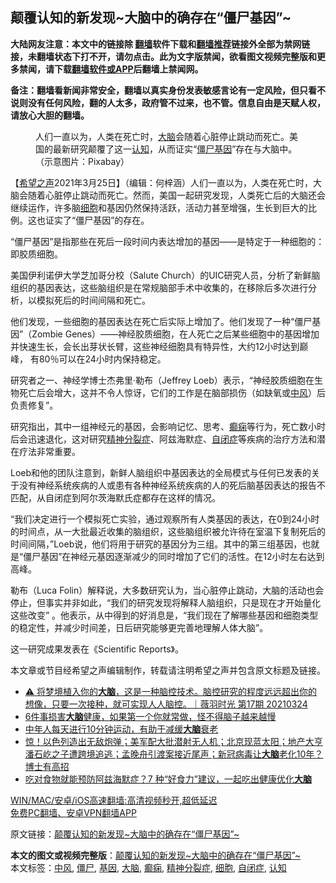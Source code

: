  <h2>颠覆认知的新发现~大脑中的确存在“僵尸基因”~</h2> <p class="notice"><b>大陆网友注意：本文中的链接除 <a href="https://github.com/bannedbook/fanqiang" >翻墙</a>软件下载和<a href="https://github.com/killgcd/justmysocks/blob/master/README.md">翻墙推荐</a>链接外全部为禁网链接，未翻墙状态下打不开，请勿点击。此为文字版禁闻，欲看图文视频完整版和更多禁闻，请下载<a href="https://github.com/bannedbook/fanqiang">翻墙软件或APP</a>后翻墙上禁闻网。</p><p>备注：翻墙看新闻非常安全，翻墙以真实身份发表敏感言论有一定风险，但只看不说则没有任何风险，翻的人太多，政府管不过来，也不管。信息自由是天赋人权，请放心大胆的翻墙。</b></p>  <div class="entry"> <figure><figcaption>人们一直以为，人类在死亡时，<a href="https://www.bannedbook.org/bnews/tag/%E5%A4%A7%E8%84%91/" class="st_tag internal_tag" rel="tag" title="标签 大脑 下的日志">大脑</a>会随着心脏停止跳动而死亡。美国的最新研究颠覆了这一<a href="https://www.bannedbook.org/bnews/tag/%E8%AE%A4%E7%9F%A5/" class="st_tag internal_tag" rel="tag" title="标签 认知 下的日志">认知</a>，从而证实“<a href="https://www.bannedbook.org/bnews/tag/%e5%83%b5%e5%b0%b8/" class="st_tag internal_tag" rel="tag" title="标签 僵尸 下的日志">僵尸</a><a href="https://www.bannedbook.org/bnews/tag/%E5%9F%BA%E5%9B%A0/" class="st_tag internal_tag" rel="tag" title="标签 基因 下的日志">基因</a>”存在与大脑中。（示意图片：Pixabay）</figcaption></figure> <p>【<span class='wp_keywordlink_affiliate'><a href="https://www.soundofhope.org" title="希望之声" target="_blank">希望之声</a></span>2021年3月25日】（编辑：何梓涵）人们一直以为，人类在死亡时，大脑会随着心脏停止跳动而死亡。然而，美国一起研究发现，人类死亡后的大脑还会继续运作，许多脑<a href="https://www.bannedbook.org/bnews/tag/%E7%BB%86%E8%83%9E/" class="st_tag internal_tag" rel="tag" title="标签 细胞 下的日志">细胞</a>和基因仍然保持活跃，活动力甚至增强，生长到巨大的比例。这也证实了“僵尸基因”的存在。</p> <p>“僵尸基因”是指那些在死后一段时间内表达增加的基因——是特定于一种细胞的：即胶质细胞。</p> <p>美国伊利诺伊大学芝加哥分校（Salute Church）的UIC研究人员，分析了新鲜脑组织的基因表达，这些脑组织是在常规脑部手术中收集的，在移除后多次进行分析，以模拟死后的时间间隔和死亡。</p>  <p>他们发现，一些细胞的基因表达在死亡后实际上增加了。他们发现了一种“僵尸基因”（Zombie Genes）——神经胶质细胞，在人死亡之后某些细胞中的基因增加并快速生长，会长出芽状长臂，这些神经细胞具有特异性，大约12小时达到巅峰， 有80％可以在24小时内保持稳定。</p> <p>研究者之一、神经学博士杰弗里·勒布（Jeffrey Loeb）表示，“神经胶质细胞在生物死亡后会增大，这并不令人惊讶，它们的工作是在脑部损伤（如缺氧或<a href="https://www.bannedbook.org/bnews/tag/%E4%B8%AD%E9%A3%8E/" class="st_tag internal_tag" rel="tag" title="标签 中风 下的日志">中风</a>）后负责修复”。</p> <p>研究指出，其中一组神经元的基因，会影响记忆、思考、<a href="https://www.bannedbook.org/bnews/tag/%E7%99%AB%E7%97%AB/" class="st_tag internal_tag" rel="tag" title="标签 癫痫 下的日志">癫痫</a>等行为，死亡数小时后会迅速退化，这对研究<a href="https://www.bannedbook.org/bnews/tag/%e7%b2%be%e7%a5%9e%e5%88%86%e8%a3%82%e7%97%87/" class="st_tag internal_tag" rel="tag" title="标签 精神分裂症 下的日志">精神分裂症</a>、阿兹海默症、<a href="https://www.bannedbook.org/bnews/tag/%e8%87%aa%e9%97%ad%e7%97%87/" class="st_tag internal_tag" rel="tag" title="标签 自闭症 下的日志">自闭症</a>等疾病的治疗方法和潜在疗法非常重要。</p>  <p>Loeb和他的团队注意到，新鲜人脑组织中基因表达的全局模式与任何已发表的关于没有神经系统疾病的人或患有各种神经系统疾病的人的死后脑基因表达的报告不匹配，从自闭症到阿尔茨海默氏症都存在这样的情况。</p> <p>“我们决定进行一个模拟死亡实验，通过观察所有人类基因的表达，在0到24小时的时间点，从一大批最近收集的脑组织，这些脑组织被允许待在室温下复制死后的时间间隔，”Loeb说，他们将用于研究的基因分为三组。其中的第三组基因，也就是“僵尸基因”在神经元基因逐渐减少的同时增加了它们的活性。在12小时左右达到高峰。</p> <p>勒布（Luca Folin）解释说，大多数研究认为，当心脏停止跳动，大脑的活动也会停止，但事实并非如此，“我们的研究发现将解释人脑组织，只是现在才开始量化这些改变” 。他表示，从中得到的好消息是，“我们现在了解哪些基因和细胞类型的稳定性，并减少时间差，日后研究能够更完善地理解人体大脑”。</p>  <p>这一研究成果发表在《Scientific Reports》。</p> <p>本文章或节目经希望之声编辑制作，转载请注明希望之声并包含原文标题及链接。</p> <ul class='op-related-articles' title='相关阅读'> <li><a href='https://www.bannedbook.org/bnews/bannedvideo/20210325/1512396.html' target='_blank'>⚠️ 将梦境植入你的<b>大脑</b>，这是一种脑控技术。脑控研究的程度远远超出你的想像，只要一次接种，就可实现人人脑控。｜薇羽时光 第17期 20210324</a></li> <li><a href='https://www.bannedbook.org/bnews/health/20210319/1508150.html' target='_blank'>6件事损害<b>大脑</b>健康，如果第一个你就常做，怪不得脑子越来越慢</a></li> <li><a href='https://www.bannedbook.org/bnews/health/20210318/1507215.html' target='_blank'>中年人每天进行10分钟运动，有助于减缓<b>大脑</b>衰老</a></li> <li><a href='https://www.bannedbook.org/bnews/bannedvideo/20210316/1506009.html' target='_blank'>惊！以色列造出无敌炮弹；美军配大批潜射无人机；北京现蓝太阳；地产大亨潘石屹之子遭跨境追逃；孟晚舟引渡案接近尾声；新冠病毒让<b>大脑</b>老化10年？博士有高招</a></li> <li><a href='https://www.bannedbook.org/bnews/health/20210315/1505274.html' target='_blank'>吃对食物就能预防阿兹海默症？7 种“好食力”建议，一起吃出健康优化<b>大脑</b></a></li> </ul> <p class="texttj"> <a href="https://github.com/bannedbook/fanqiang/wiki/V2ray%E6%9C%BA%E5%9C%BA" target="_blank">WIN/MAC/安卓/iOS高速翻墙:高清视频秒开,超低延迟</a><br/> <a href="https://github.com/bannedbook/fanqiang/wiki/%E7%A6%81%E9%97%BB%E7%BD%91%E5%AE%89%E5%8D%93%E7%BF%BB%E5%A2%99%E6%96%B0%E9%97%BBAPP" target="_blank">免费PC翻墙、安卓VPN翻墙APP</a></p> <p>原文链接：<a class="src_link"  href="https://www.soundofhope.org/post/488042" target="_blank">颠覆认知的新发现~大脑中的确存在“僵尸基因”~</a></p><a name='sharetosocial'></a>       <div><b>本文的图文或视频完整版</b>：<a href='https://www.bannedbook.org/bnews/comments/20210325/1512659.html'>颠覆认知的新发现~大脑中的确存在“僵尸基因”~</a></div>  </div><!--END ENTRY--> <div class="postfooter"> <div>本文标签：<a href="https://www.bannedbook.org/bnews/tag/%E4%B8%AD%E9%A3%8E/" rel="tag">中风</a>, <a href="https://www.bannedbook.org/bnews/tag/%e5%83%b5%e5%b0%b8/" rel="tag">僵尸</a>, <a href="https://www.bannedbook.org/bnews/tag/%E5%9F%BA%E5%9B%A0/" rel="tag">基因</a>, <a href="https://www.bannedbook.org/bnews/tag/%E5%A4%A7%E8%84%91/" rel="tag">大脑</a>, <a href="https://www.bannedbook.org/bnews/tag/%E7%99%AB%E7%97%AB/" rel="tag">癫痫</a>, <a href="https://www.bannedbook.org/bnews/tag/%e7%b2%be%e7%a5%9e%e5%88%86%e8%a3%82%e7%97%87/" rel="tag">精神分裂症</a>, <a href="https://www.bannedbook.org/bnews/tag/%E7%BB%86%E8%83%9E/" rel="tag">细胞</a>, <a href="https://www.bannedbook.org/bnews/tag/%e8%87%aa%e9%97%ad%e7%97%87/" rel="tag">自闭症</a>, <a href="https://www.bannedbook.org/bnews/tag/%E8%AE%A4%E7%9F%A5/" rel="tag">认知</a></div>  </div><!--END POSTFOOTER--> 